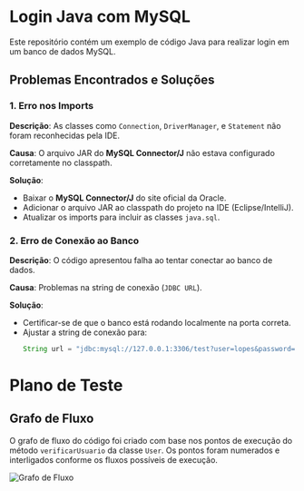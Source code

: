 # Login Java com MySQL

Este repositório contém um exemplo de código Java para realizar login em um banco de dados MySQL.

## Problemas Encontrados e Soluções

### 1. **Erro nos Imports**
**Descrição**: As classes como `Connection`, `DriverManager`, e `Statement` não foram reconhecidas pela IDE.

**Causa**: O arquivo JAR do **MySQL Connector/J** não estava configurado corretamente no classpath.

**Solução**:
- Baixar o **MySQL Connector/J** do site oficial da Oracle.
- Adicionar o arquivo JAR ao classpath do projeto na IDE (Eclipse/IntelliJ).
- Atualizar os imports para incluir as classes `java.sql`.

### 2. **Erro de Conexão ao Banco**
**Descrição**: O código apresentou falha ao tentar conectar ao banco de dados.

**Causa**: Problemas na string de conexão (`JDBC URL`).

**Solução**:
- Certificar-se de que o banco está rodando localmente na porta correta.
- Ajustar a string de conexão para:
  ```java
  String url = "jdbc:mysql://127.0.0.1:3306/test?user=lopes&password=123";

# Plano de Teste

## Grafo de Fluxo

O grafo de fluxo do código foi criado com base nos pontos de execução do método `verificarUsuario` da classe `User`. Os pontos foram numerados e interligados conforme os fluxos possíveis de execução.

![Grafo de Fluxo](src/images/grafo_fluxo.png)



  
